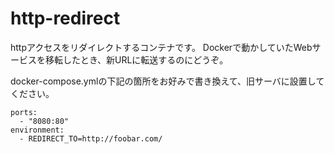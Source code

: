 # http-redirect

httpアクセスをリダイレクトするコンテナです。
Dockerで動かしていたWebサービスを移転したとき、新URLに転送するのにどうぞ。

docker-compose.ymlの下記の箇所をお好みで書き換えて、旧サーバに設置してください。

```
ports:
  - "8080:80"
environment:
  - REDIRECT_TO=http://foobar.com/
```
